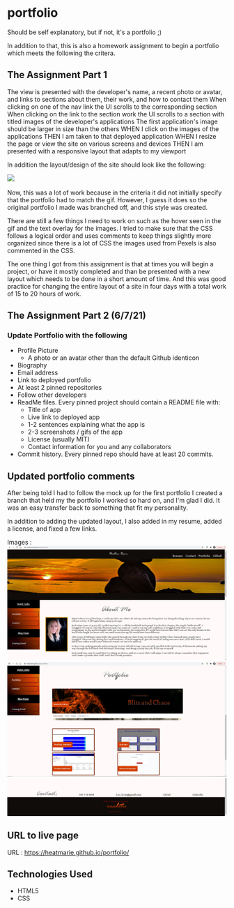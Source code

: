 # portfolio
Should be self explanatory, but if not, it's a portfolio ;)  

In addition to that, this is also a homework assignment to begin a portfolio which meets the following the critera. 

## The Assignment Part 1

The view is presented with the developer's name, a recent photo or avatar, and links to sections about them, their work, and how to contact them
When clicking on one of the nav link the UI scrolls to the corresponding section
When clicking on the link to the section work the UI scrolls to a section with titled images of the developer's applications
The first application's image should be larger in size than the others
WHEN I click on the images of the applications
THEN I am taken to that deployed application
WHEN I resize the page or view the site on various screens and devices
THEN I am presented with a responsive layout that adapts to my viewport

In addition the layout/design of the site should look like the following: 

<img src="images/homework-demo.gif">


Now, this was a lot of work because in the criteria it did not initially specify that the portfolio had to match the gif. However, I guess it does so the original portfolio I made was branched off, and this style was created. 

There are still a few things I need to work on such as the hover seen in the gif and the text overlay for the images. I tried to make sure that the CSS follows a logical order and uses comments to keep things slightly more organized since there is a lot of CSS the images used from Pexels is also commented in the CSS.

The one thing I got from this assignment is that at times you will begin a project, or have it mostly completed and than be presented with a new layout which needs to be done in a short amount of time. And this was good practice for changing the entire layout of a site in four days with a total work of 15 to 20 hours of work. 

## The Assignment Part 2 (6/7/21)

### Update Portfolio with the following

- Profile Picture
  * A photo or an avatar other than the default Github identicon
- Biography
- Email address
- Link to deployed portfolio
- At least 2 pinned repositories
- Follow other developers
- ReadMe files. Every pinned project should contain a README file with: 
  * Title of app
  * Live link to deployed app
  * 1-2 sentences explaining what the app is
  * 2-3 screenshots / gifs of the app
  * License (usually MIT)
  * Contact information for you and any collaborators
- Commit history. Every pinned repo should have at least 20 commits. 

## Updated portfolio comments 

After being told I had to follow the mock up for the first portfolio I created a branch that held my the portfolio I worked so hard on, and I'm glad I did. It was an easy transfer back to something that fit my personality. 

In addition to adding the updated layout, I also added in my resume, added a license, and fixed a few links. 


Images :
<img src="images/screenshot1.JPG">
<img src="images/screenshot2.JPG">
<img src="images/screenshot3.JPG">



## URL to live page

URL : https://heatmarie.github.io/portfolio/

## Technologies Used 

- HTML5 
- CSS 

